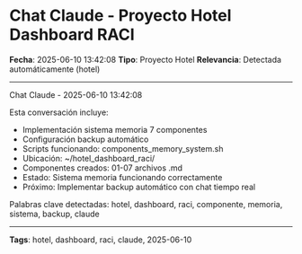 # Chat Claude - Proyecto Hotel Dashboard RACI
**Fecha**: 2025-06-10 13:42:08
**Tipo**: Proyecto Hotel
**Relevancia**: Detectada automáticamente (hotel)

---

Chat Claude - 2025-06-10 13:42:08

Esta conversación incluye:
- Implementación sistema memoria 7 componentes
- Configuración backup automático
- Scripts funcionando: components_memory_system.sh
- Ubicación: ~/hotel_dashboard_raci/
- Componentes creados: 01-07 archivos .md
- Estado: Sistema memoria funcionando correctamente
- Próximo: Implementar backup automático con chat tiempo real

Palabras clave detectadas: hotel, dashboard, raci, componente, memoria, sistema, backup, claude

---

**Tags**: hotel, dashboard, raci, claude, 2025-06-10
